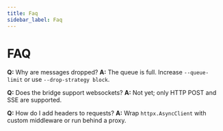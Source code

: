 ```yaml
---
title: Faq
sidebar_label: Faq
---
```


# FAQ

**Q:** Why are messages dropped?
**A:** The queue is full. Increase `--queue-limit` or use `--drop-strategy block`.

**Q:** Does the bridge support websockets?
**A:** Not yet; only HTTP POST and SSE are supported.

**Q:** How do I add headers to requests?
**A:** Wrap `httpx.AsyncClient` with custom middleware or run behind a proxy.
